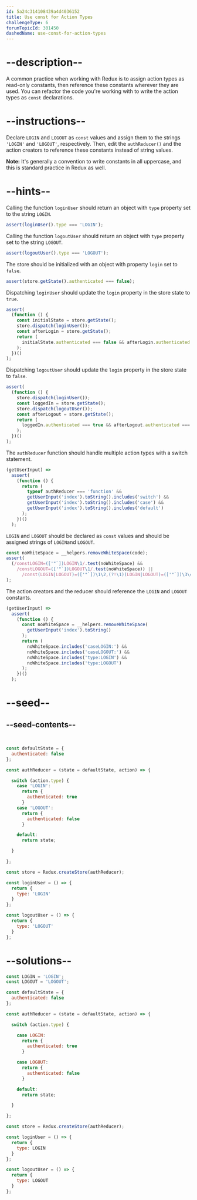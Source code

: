 ```yaml
---
id: 5a24c314108439a4d4036152
title: Use const for Action Types
challengeType: 6
forumTopicId: 301450
dashedName: use-const-for-action-types
---
```


# --description--

A common practice when working with Redux is to assign action types as read-only constants, then reference these constants wherever they are used. You can refactor the code you're working with to write the action types as `const` declarations.

# --instructions--

Declare `LOGIN` and `LOGOUT` as `const` values and assign them to the strings `'LOGIN'` and `'LOGOUT'`, respectively. Then, edit the `authReducer()` and the action creators to reference these constants instead of string values.

**Note:** It's generally a convention to write constants in all uppercase, and this is standard practice in Redux as well.

# --hints--

Calling the function `loginUser` should return an object with `type` property set to the string `LOGIN`.

```js
assert(loginUser().type === 'LOGIN');
```

Calling the function `logoutUser` should return an object with `type` property set to the string `LOGOUT`.

```js
assert(logoutUser().type === 'LOGOUT');
```

The store should be initialized with an object with property `login` set to `false`.

```js
assert(store.getState().authenticated === false);
```

Dispatching `loginUser` should update the `login` property in the store state to `true`.

```js
assert(
  (function () {
    const initialState = store.getState();
    store.dispatch(loginUser());
    const afterLogin = store.getState();
    return (
      initialState.authenticated === false && afterLogin.authenticated === true
    );
  })()
);
```

Dispatching `logoutUser` should update the `login` property in the store state to `false`.

```js
assert(
  (function () {
    store.dispatch(loginUser());
    const loggedIn = store.getState();
    store.dispatch(logoutUser());
    const afterLogout = store.getState();
    return (
      loggedIn.authenticated === true && afterLogout.authenticated === false
    );
  })()
);
```

The `authReducer` function should handle multiple action types with a switch statement.

```js
(getUserInput) =>
  assert(
    (function () {
      return (
        typeof authReducer === 'function' &&
        getUserInput('index').toString().includes('switch') &&
        getUserInput('index').toString().includes('case') &&
        getUserInput('index').toString().includes('default')
      );
    })()
  );
```

`LOGIN` and `LOGOUT` should be declared as `const` values and should be assigned strings of `LOGIN`and `LOGOUT`.

```js
const noWhiteSpace = __helpers.removeWhiteSpace(code);
assert(
  (/constLOGIN=(['"`])LOGIN\1/.test(noWhiteSpace) &&
    /constLOGOUT=(['"`])LOGOUT\1/.test(noWhiteSpace)) ||
      /const(LOGIN|LOGOUT)=(['"`])\1\2,(?!\1)(LOGIN|LOGOUT)=(['"`])\3\4/.test(noWhiteSpace)
);
```

The action creators and the reducer should reference the `LOGIN` and `LOGOUT` constants.

```js
(getUserInput) =>
  assert(
    (function () {
      const noWhiteSpace = __helpers.removeWhiteSpace(
        getUserInput('index').toString()
      );
      return (
        noWhiteSpace.includes('caseLOGIN:') &&
        noWhiteSpace.includes('caseLOGOUT:') &&
        noWhiteSpace.includes('type:LOGIN') &&
        noWhiteSpace.includes('type:LOGOUT')
      );
    })()
  );
```

# --seed--

## --seed-contents--

```js


const defaultState = {
  authenticated: false
};

const authReducer = (state = defaultState, action) => {

  switch (action.type) {
    case 'LOGIN': 
      return {
        authenticated: true
      }
    case 'LOGOUT': 
      return {
        authenticated: false
      }

    default:
      return state;

  }

};

const store = Redux.createStore(authReducer);

const loginUser = () => {
  return {
    type: 'LOGIN'
  }
};

const logoutUser = () => {
  return {
    type: 'LOGOUT'
  }
};
```

# --solutions--

```js
const LOGIN = 'LOGIN';
const LOGOUT = 'LOGOUT';

const defaultState = {
  authenticated: false
};

const authReducer = (state = defaultState, action) => {

  switch (action.type) {

    case LOGIN:
      return {
        authenticated: true
      }

    case LOGOUT:
      return {
        authenticated: false
      }

    default:
      return state;

  }

};

const store = Redux.createStore(authReducer);

const loginUser = () => {
  return {
    type: LOGIN
  }
};

const logoutUser = () => {
  return {
    type: LOGOUT
  }
};
```
